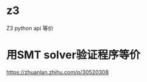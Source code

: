 # z3


Z3 python api 等价
# 用SMT solver验证程序等价

https://zhuanlan.zhihu.com/p/30520308































